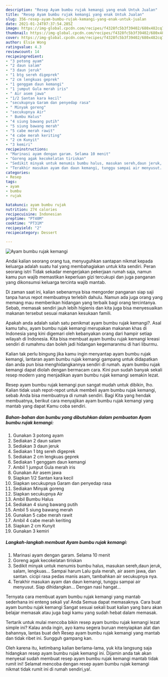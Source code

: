 ```yaml
---
description: "Resep Ayam bumbu rujak kemangi yang enak Untuk Jualan"
title: "Resep Ayam bumbu rujak kemangi yang enak Untuk Jualan"
slug: 356-resep-ayam-bumbu-rujak-kemangi-yang-enak-untuk-jualan
date: 2021-01-24T07:37:54.285Z
image: https://img-global.cpcdn.com/recipes/f4328fc5b3f39402/680x482cq70/ayam-bumbu-rujak-kemangi-foto-resep-utama.jpg
thumbnail: https://img-global.cpcdn.com/recipes/f4328fc5b3f39402/680x482cq70/ayam-bumbu-rujak-kemangi-foto-resep-utama.jpg
cover: https://img-global.cpcdn.com/recipes/f4328fc5b3f39402/680x482cq70/ayam-bumbu-rujak-kemangi-foto-resep-utama.jpg
author: Elsie Wong
ratingvalue: 4.3
reviewcount: 14
recipeingredient:
- "3 potong ayam"
- "2 daun salam"
- "3 daun jeruk"
- "1 btg sereh digeprek"
- "2 cm lengkuas geprek"
- "1 genggam daun kemangi"
- "1 jumput Gula merah iris"
- " Air asem jawa"
- "1/2 Santan kara kecil"
- "secukupnya Garam dan penyedap rasa"
- " Minyak goreng"
- "secukupnya Air"
- " Bumbu Halus"
- "4 siung bawang putih"
- "5 siung bawang merah"
- "5 cabe merah rawit"
- "4 cabe merah keriting"
- "2 cm Kunyit"
- "3 kemiri"
recipeinstructions:
- "Marinasi ayam dengan garam. Selama 10 menit"
- "Goreng agak kecokelatan tiriskan"
- "Sedikit minyak untuk menumis bumbu halus, masukan sereh,daun jeruk, salam, lengkuas... Sampai harum Lalu gula merah, air asem jawa, dan santan. cicipi rasa pedas manis asam, tambahkan air secukupnya nya."
- "Terakhir masukan ayam dan daun kemangi, tunggu sampai air menyusut. Siap dihidangkan... Dengan nasi hangat..."
categories:
- Resep
tags:
- ayam
- bumbu
- rujak

katakunci: ayam bumbu rujak 
nutrition: 274 calories
recipecuisine: Indonesian
preptime: "PT40M"
cooktime: "PT31M"
recipeyield: "2"
recipecategory: Dessert

---
```



![Ayam bumbu rujak kemangi](https://img-global.cpcdn.com/recipes/f4328fc5b3f39402/680x482cq70/ayam-bumbu-rujak-kemangi-foto-resep-utama.jpg)

Andai kalian seorang orang tua, menyuguhkan santapan nikmat kepada keluarga adalah suatu hal yang membahagiakan untuk kita sendiri. Peran seorang istri Tidak sekadar mengerjakan pekerjaan rumah saja, namun kamu pun wajib memastikan keperluan gizi tercukupi dan juga panganan yang dikonsumsi keluarga tercinta wajib mantab.

Di zaman  saat ini, kalian sebenarnya bisa mengorder panganan siap saji tanpa harus repot membuatnya terlebih dahulu. Namun ada juga orang yang memang mau memberikan hidangan yang terbaik bagi orang tercintanya. Sebab, memasak sendiri jauh lebih higienis dan kita juga bisa menyesuaikan makanan tersebut sesuai makanan kesukaan famili. 



Apakah anda adalah salah satu penikmat ayam bumbu rujak kemangi?. Asal kamu tahu, ayam bumbu rujak kemangi merupakan makanan khas di Indonesia yang kini digemari oleh kebanyakan orang dari hampir setiap wilayah di Indonesia. Kita bisa membuat ayam bumbu rujak kemangi kreasi sendiri di rumahmu dan boleh jadi hidangan kegemaranmu di hari liburmu.

Kalian tak perlu bingung jika kamu ingin menyantap ayam bumbu rujak kemangi, lantaran ayam bumbu rujak kemangi gampang untuk didapatkan dan anda pun bisa menghidangkannya sendiri di rumah. ayam bumbu rujak kemangi dapat diolah dengan bermacam cara. Kini pun sudah banyak sekali resep modern yang menjadikan ayam bumbu rujak kemangi semakin lezat.

Resep ayam bumbu rujak kemangi pun sangat mudah untuk dibikin, lho. Kalian tidak usah repot-repot untuk membeli ayam bumbu rujak kemangi, sebab Anda bisa membuatnya di rumah sendiri. Bagi Kita yang hendak membuatnya, berikut cara menyajikan ayam bumbu rujak kemangi yang mantab yang dapat Kamu coba sendiri.

<!--inarticleads1-->

##### Bahan-bahan dan bumbu yang dibutuhkan dalam pembuatan Ayam bumbu rujak kemangi:

1. Gunakan 3 potong ayam
1. Sediakan 2 daun salam
1. Sediakan 3 daun jeruk
1. Sediakan 1 btg sereh digeprek
1. Sediakan 2 cm lengkuas geprek
1. Sediakan 1 genggam daun kemangi
1. Ambil 1 jumput Gula merah iris
1. Gunakan  Air asem jawa
1. Siapkan 1/2 Santan kara kecil
1. Siapkan secukupnya Garam dan penyedap rasa
1. Sediakan  Minyak goreng
1. Siapkan secukupnya Air
1. Ambil  Bumbu Halus
1. Sediakan 4 siung bawang putih
1. Ambil 5 siung bawang merah
1. Gunakan 5 cabe merah rawit
1. Ambil 4 cabe merah keriting
1. Siapkan 2 cm Kunyit
1. Gunakan 3 kemiri




<!--inarticleads2-->

##### Langkah-langkah membuat Ayam bumbu rujak kemangi:

1. Marinasi ayam dengan garam. Selama 10 menit
1. Goreng agak kecokelatan tiriskan
1. Sedikit minyak untuk menumis bumbu halus, masukan sereh,daun jeruk, salam, lengkuas... Sampai harum Lalu gula merah, air asem jawa, dan santan. cicipi rasa pedas manis asam, tambahkan air secukupnya nya.
1. Terakhir masukan ayam dan daun kemangi, tunggu sampai air menyusut. Siap dihidangkan... Dengan nasi hangat...




Ternyata cara membuat ayam bumbu rujak kemangi yang mantab sederhana ini enteng sekali ya! Anda Semua dapat memasaknya. Cara buat ayam bumbu rujak kemangi Sangat sesuai sekali buat kalian yang baru akan belajar memasak atau juga bagi kamu yang sudah hebat dalam memasak.

Tertarik untuk mulai mencoba bikin resep ayam bumbu rujak kemangi lezat simple ini? Kalau anda ingin, ayo kamu segera buruan menyiapkan alat dan bahannya, lantas buat deh Resep ayam bumbu rujak kemangi yang mantab dan tidak ribet ini. Sungguh gampang kan. 

Oleh karena itu, ketimbang kalian berlama-lama, yuk kita langsung saja hidangkan resep ayam bumbu rujak kemangi ini. Dijamin anda tak akan menyesal sudah membuat resep ayam bumbu rujak kemangi mantab tidak rumit ini! Selamat mencoba dengan resep ayam bumbu rujak kemangi nikmat tidak rumit ini di rumah sendiri,ya!.

